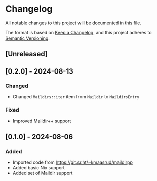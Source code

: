 # Changelog

All notable changes to this project will be documented in this file.

The format is based on [Keep a Changelog](https://keepachangelog.com/en/1.0.0/),
and this project adheres to [Semantic Versioning](https://semver.org/spec/v2.0.0.html).

## [Unreleased]

## [0.2.0] - 2024-08-13

### Changed

- Changed `Maildirs::iter` item from `Maildir` to `MaildirsEntry`

### Fixed

- Improved Maildir++ support

## [0.1.0] - 2024-08-06

### Added

- Imported code from <https://git.sr.ht/~kmaasrud/maildirpp>
- Added basic Nix support
- Added set of Maildir support
